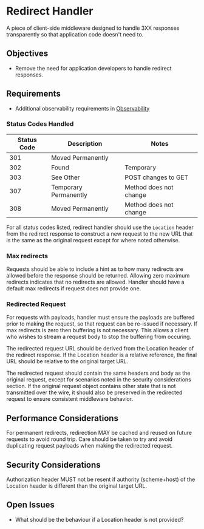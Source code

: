 # Redirect Handler

A piece of client-side middleware designed to handle 3XX responses transparently so that application code doesn't need to.

## Objectives

- Remove the need for application developers to handle redirect responses.

## Requirements

- Additional observability requirements in [Observability](../Observability.md)

### Status Codes Handled

|Status Code | Description | Notes|
|--|--|--|
| 301 | Moved Permanently | |
| 302 | Found | Temporary |
| 303 | See Other | POST changes to GET |
| 307 | Temporary Permanently |Method does not change |
| 308 | Moved Permanently |Method does not change |

For all status codes listed, redirect handler should use the `Location` header from the redirect response to construct a new request to the new URL that is the same as the original request except for where noted otherwise.

### Max redirects

Requests should be able to include a hint as to how many redirects are allowed before the response should be returned.  Allowing zero maximum redirects indicates that no redirects are allowed.  Handler should have a default max redirects if request does not provide one.

### Redirected Request

For requests with payloads, handler must ensure the payloads are buffered prior to making the request, so that request can be re-issued if necessary.  If max redirects is zero then buffering is not necessary.  This allows a client who wishes to stream a request body to stop the buffering from occuring.

The redirected request URL should be derived from the Location header of the redirect response.  If the Location header is a relative reference, the final URL should be relative to the original target URL.

The redirected request should contain the same headers and body as the original request, except for scenarios noted in the security considerations section.  If the original request object contains other state that is not transmitted over the wire, it should also be preserved in the redirected request to ensure consistent middleware behavior.

## Performance Considerations

For permanent redirects, redirection MAY be cached and reused on future requests to avoid round trip.
Care should be taken to try and avoid duplicating request payloads when making the redirected request.

## Security Considerations

Authorization header MUST not be resent if authority (scheme+host) of the Location header is different than the original target URL.

## Open Issues

- What should be the behaviour if a Location header is not provided?